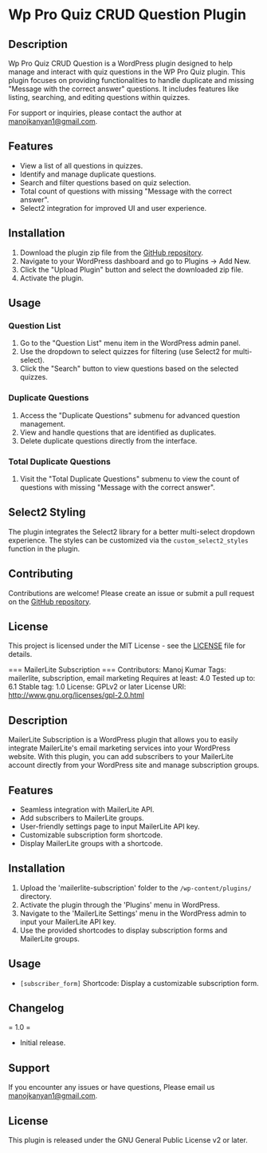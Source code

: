 # Wp Pro Quiz CRUD Question Plugin

## Description

Wp Pro Quiz CRUD Question is a WordPress plugin designed to help manage and interact with quiz questions in the WP Pro Quiz plugin. This plugin focuses on providing functionalities to handle duplicate and missing "Message with the correct answer" questions. It includes features like listing, searching, and editing questions within quizzes.

For support or inquiries, please contact the author at [manojkanyan1@gmail.com](mailto:manojkanyan1@gmail.com).

## Features

- View a list of all questions in quizzes.
- Identify and manage duplicate questions.
- Search and filter questions based on quiz selection.
- Total count of questions with missing "Message with the correct answer".
- Select2 integration for improved UI and user experience.

## Installation

1. Download the plugin zip file from the [GitHub repository](https://github.com/Kanyanmanoj/wp-pro-quiz-crud-question).
2. Navigate to your WordPress dashboard and go to Plugins -> Add New.
3. Click the "Upload Plugin" button and select the downloaded zip file.
4. Activate the plugin.

## Usage

### Question List

1. Go to the "Question List" menu item in the WordPress admin panel.
2. Use the dropdown to select quizzes for filtering (use Select2 for multi-select).
3. Click the "Search" button to view questions based on the selected quizzes.

### Duplicate Questions

1. Access the "Duplicate Questions" submenu for advanced question management.
2. View and handle questions that are identified as duplicates.
3. Delete duplicate questions directly from the interface.

### Total Duplicate Questions

1. Visit the "Total Duplicate Questions" submenu to view the count of questions with missing "Message with the correct answer".

## Select2 Styling

The plugin integrates the Select2 library for a better multi-select dropdown experience. The styles can be customized via the `custom_select2_styles` function in the plugin.

## Contributing

Contributions are welcome! Please create an issue or submit a pull request on the [GitHub repository](https://github.com/Kanyanmanoj/wp-pro-quiz-crud-question).

## License

This project is licensed under the MIT License - see the [LICENSE](LICENSE) file for details.


=== MailerLite Subscription ===
Contributors: Manoj Kumar
Tags: mailerlite, subscription, email marketing
Requires at least: 4.0
Tested up to: 6.1
Stable tag: 1.0
License: GPLv2 or later
License URI: http://www.gnu.org/licenses/gpl-2.0.html

Description
-----------
MailerLite Subscription is a WordPress plugin that allows you to easily integrate MailerLite's email marketing services into your WordPress website. With this plugin, you can add subscribers to your MailerLite account directly from your WordPress site and manage subscription groups.

Features
--------
- Seamless integration with MailerLite API.
- Add subscribers to MailerLite groups.
- User-friendly settings page to input MailerLite API key.
- Customizable subscription form shortcode.
- Display MailerLite groups with a shortcode.

Installation
------------
1. Upload the 'mailerlite-subscription' folder to the `/wp-content/plugins/` directory.
2. Activate the plugin through the 'Plugins' menu in WordPress.
3. Navigate to the 'MailerLite Settings' menu in the WordPress admin to input your MailerLite API key.
4. Use the provided shortcodes to display subscription forms and MailerLite groups.

Usage
-----
- `[subscriber_form]` Shortcode: Display a customizable subscription form.

Changelog
---------
= 1.0 =
* Initial release.

Support
-------
If you encounter any issues or have questions, Please email us manojkanyan1@gmail.com.

License
-------
This plugin is released under the GNU General Public License v2 or later.
